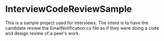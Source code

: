 # InterviewCodeReviewSample
This is a sample project used for interviews. The intent is to have the candidate review the EmailNotification.cs file as if they were doing a code and design review of a peer's work.
